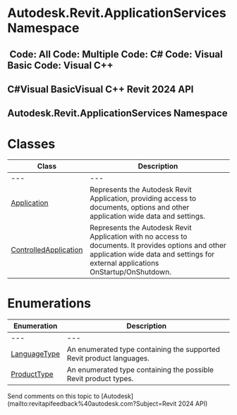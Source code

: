 # Autodesk.Revit.ApplicationServices Namespace

﻿
 Code: All Code: Multiple Code: C# Code: Visual Basic Code: Visual C++   
---  
C#Visual BasicVisual C++
Revit 2024 API  
---  
Autodesk.Revit.ApplicationServices Namespace  
---  
# Classes
| Class | Description |
| --- | --- |
| --- | --- | --- |
| [Application](94db8ea8-d2c3-5e71-8030-466bcb8e4426.md "Application Class") | Represents the Autodesk Revit Application, providing access to documents, options and other application wide data and settings. |
| [ControlledApplication](35859972-2407-3910-cb07-bbb337e307e6.md "ControlledApplication Class") | Represents the Autodesk Revit Application with no access to documents. It provides options and other application wide data and settings for external applications OnStartup/OnShutdown. |

# Enumerations
| Enumeration | Description |
| --- | --- |
| --- | --- | --- |
| [LanguageType](dfda33cf-cbff-9fde-6672-38402e87510f.md "LanguageType Enumeration") | An enumerated type containing the supported Revit product languages. |
| [ProductType](819ac6c7-9b44-e99d-7d5a-e9a106013d13.md "ProductType Enumeration") | An enumerated type containing the possible Revit product types. |

Send comments on this topic to [Autodesk](mailto:revitapifeedback%40autodesk.com?Subject=Revit 2024 API)